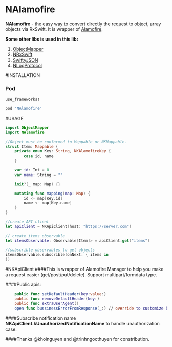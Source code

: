 # NAlamofire
**NAlamofire** - the easy way to convert directly the request to object, array objects via RxSwift. It is wrapper of [Alamofire](https://github.com/Alamofire/Alamofire).

**Some other libs is used in this lib:**
1. [ObjectMapper](https://github.com/Hearst-DD/ObjectMapper)
2. [NRxSwift](https://github.com/nghiaphunguyen/NRxSwift)
3. [SwiftyJSON](https://github.com/SwiftyJSON/SwiftyJSON)
4. [NLogProtocol](https://github.com/nghiaphunguyen/NLogProtocol)

#INSTALLATION

### Pod
```bash
use_frameworks!

pod 'NAlamofire'
```

#USAGE

```swift
import ObjectMapper
import NAlamofire

//Object must be conformed to Mappable or NKMappable.
struct Item: Mappable {
    private enum Key: String, NKAlamofireKey {
        case id, name
    }

    var id: Int = 0
    var name: String = ""

    init?(_ map: Map) {}

    mutating func mapping(map: Map) {
        id <- map[Key.id]
        name <- map[Key.name]
    }
}

//create API client
let apiClient = NKApiClient(host: "https://server.com")

// create items observable
let itemsObservable: Observable[Item]> = apiClient.get("items")

//subscrible observables to get objects
itemsObservable.subscrible(onNext: { items in
})

```

#NKApiClient
####This is wrapper of Alamofire Manager to help you make a request easier (get/post/put/delete). Support multipart/formdata type.

####Public apis:
```swift
    public func setDefaultHeader(key:value:)
    public func removeDefaultHeader(key:)
    public func extraUserAgent()
    open func bussinessErrorFromResponse(_:) // override to customize bussinessError. See also at NKNetworkErrorType.
``` 

####Subscribe notification name **NKApiClient.kUnauthorizedNotificationName** to handle unauthorization case.

####Thanks @khoinguyen and @trinhngocthuyen for constribution. 
